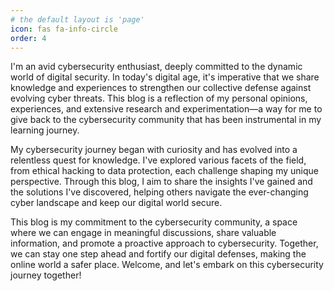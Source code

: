 ```yaml
---
# the default layout is 'page'
icon: fas fa-info-circle
order: 4
---
```


I'm an avid cybersecurity enthusiast, deeply committed to the dynamic world of digital security. In today's digital age, it's imperative that we share knowledge and experiences to strengthen our collective defense against evolving cyber threats. This blog is a reflection of my personal opinions, experiences, and extensive research and experimentation—a way for me to give back to the cybersecurity community that has been instrumental in my learning journey.

My cybersecurity journey began with curiosity and has evolved into a relentless quest for knowledge. I've explored various facets of the field, from ethical hacking to data protection, each challenge shaping my unique perspective. Through this blog, I aim to share the insights I've gained and the solutions I've discovered, helping others navigate the ever-changing cyber landscape and keep our digital world secure.

This blog is my commitment to the cybersecurity community, a space where we can engage in meaningful discussions, share valuable information, and promote a proactive approach to cybersecurity. Together, we can stay one step ahead and fortify our digital defenses, making the online world a safer place. Welcome, and let's embark on this cybersecurity journey together!